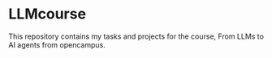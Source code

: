# LLMcourse

This repository contains my tasks and projects for the course, From LLMs to AI agents from opencampus.
